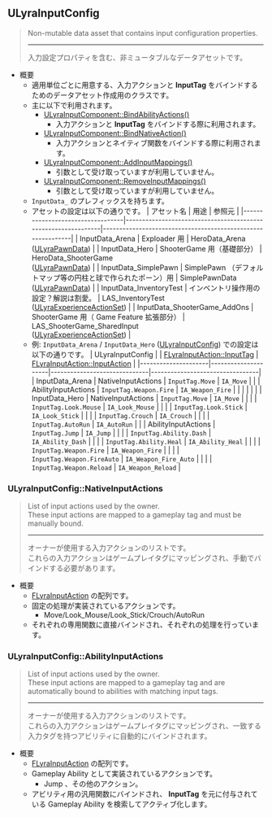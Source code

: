 ## ULyraInputConfig

> Non-mutable data asset that contains input configuration properties.
> 
> ----
> 入力設定プロパティを含む、非ミュータブルなデータアセットです。

* 概要
	* 適用単位ごとに用意する、入力アクションと **InputTag** をバインドするためのデータアセット作成用のクラスです。
	* 主に以下で利用されます。
		* [ULyraInputComponent::BindAbilityActions()] 
			* 入力アクションと **InputTag** をバインドする際に利用されます。
		* [ULyraInputComponent::BindNativeAction()] 
			* 入力アクションとネイティブ関数をバインドする際に利用されます。
		* [ULyraInputComponent::AddInputMappings()] 
			* 引数として受け取っていますが利用していません。
		* [ULyraInputComponent::RemoveInputMappings()]
			* 引数として受け取っていますが利用していません。
	* `InputData_` のプレフィックスを持ちます。
	* アセットの設定は以下の通りです。
		| アセット名                       | 用途                                                          | 参照元                                                      |
		|----------------------------------|---------------------------------------------------------------|-------------------------------------------------------------|
		| InputData_Arena                  | Exploader 用                                                  | HeroData_Arena<br>([ULyraPawnData])                         |
		| InputData_Hero                   | ShooterGame 用（基礎部分）                                    | HeroData_ShooterGame<br>([ULyraPawnData])                   |
		| InputData_SimplePawn             | SimplePawn （デフォルトマップ等の円柱と球で作られたポーン）用 | SimplePawnData<br>([ULyraPawnData])                         |
		| InputData_InventoryTest          | インベントリ操作用の設定？解説は割愛。                        | LAS_InventoryTest<br>([ULyraExperienceActionSet])           |
		| InputData_ShooterGame_AddOns     | ShooterGame 用（ Game Feature 拡張部分）                      | LAS_ShooterGame_SharedInput<br>([ULyraExperienceActionSet]) |
	* 例: `InputData_Arena` / `InputData_Hero` ([ULyraInputConfig]) での設定は以下の通りです。
		| ULyraInputConfig    |                     | [FLyraInputAction::InputTag] | [FLyraInputAction::InputAction] |
		|---------------------|---------------------|------------------------------|---------------------------------|
		| InputData_Arena     | NativeInputActions  | `InputTag.Move`              | `IA_Move`                       |
		|                     | AbilityInputActions | `InputTag.Weapon.Fire`       | `IA_Weapon_Fire`                |
		|                     |                     |                              |                                 |
		| InputData_Hero      | NativeInputActions  | `InputTag.Move`              | `IA_Move`                       |
		|                     |                     | `InputTag.Look.Mouse`        | `IA_Look_Mouse`                 |
		|                     |                     | `InputTag.Look.Stick`        | `IA_Look_Stick`                 |
		|                     |                     | `InputTag.Crouch`            | `IA_Crouch`                     |
		|                     |                     | `InputTag.AutoRun`           | `IA_AutoRun`                    |
		|                     | AbilityInputActions | `InputTag.Jump`              | `IA_Jump`                       |
		|                     |                     | `InputTag.Ability.Dash`      | `IA_Ability_Dash`               |
		|                     |                     | `InputTag.Ability.Heal`      | `IA_Ability_Heal`               |
		|                     |                     | `InputTag.Weapon.Fire`       | `IA_Weapon_Fire`                |
		|                     |                     | `InputTag.Weapon.FireAuto`   | `IA_Weapon_Fire_Auto`           |
		|                     |                     | `InputTag.Weapon.Reload`     | `IA_Weapon_Reload`              |


### ULyraInputConfig::NativeInputActions

> List of input actions used by the owner.  
> These input actions are mapped to a gameplay tag and must be manually bound.  
> 
> ----
> オーナーが使用する入力アクションのリストです。  
> これらの入力アクションはゲームプレイタグにマッピングされ、手動でバインドする必要があります。  

* 概要
	* [FLyraInputAction] の配列です。
	* 固定の処理が実装されているアクションです。
		* Move/Look_Mouse/Look_Stick/Crouch/AutoRun
	* それぞれの専用関数に直接バインドされ、それぞれの処理を行っています。

### ULyraInputConfig::AbilityInputActions

> List of input actions used by the owner.  
> These input actions are mapped to a gameplay tag and are automatically bound to abilities with matching input tags.  
> 
> ----
> オーナーが使用する入力アクションのリストです。  
> これらの入力アクションはゲームプレイタグにマッピングされ、一致する入力タグを持つアビリティに自動的にバインドされます。  

* 概要
	* [FLyraInputAction] の配列です。
	* Gameplay Ability として実装されているアクションです。
		* Jump 、その他のアクション。
	* アビリティ用の汎用関数にバインドされ、 **InputTag** を元に付与されている Gameplay Ability を検索してアクティブ化します。


<!--- ページ内のリンク --->

<!--- 自前の画像へのリンク --->

<!--- generated --->
[ULyraExperienceActionSet]: ../../Lyra/Experience/ULyraExperienceActionSet.md#ulyraexperienceactionset
[FLyraInputAction]: ../../Lyra/Input/FLyraInputAction.md#flyrainputaction
[FLyraInputAction::InputAction]: ../../Lyra/Input/FLyraInputAction.md#flyrainputactioninputaction
[FLyraInputAction::InputTag]: ../../Lyra/Input/FLyraInputAction.md#flyrainputactioninputtag
[ULyraInputComponent::AddInputMappings()]: ../../Lyra/Input/ULyraInputComponent.md#ulyrainputcomponentaddinputmappings
[ULyraInputComponent::RemoveInputMappings()]: ../../Lyra/Input/ULyraInputComponent.md#ulyrainputcomponentremoveinputmappings
[ULyraInputComponent::BindNativeAction()]: ../../Lyra/Input/ULyraInputComponent.md#ulyrainputcomponentbindnativeaction
[ULyraInputComponent::BindAbilityActions()]: ../../Lyra/Input/ULyraInputComponent.md#ulyrainputcomponentbindabilityactions
[ULyraInputConfig]: ../../Lyra/Input/ULyraInputConfig.md#ulyrainputconfig
[ULyraPawnData]: ../../Lyra/PawnSetting/ULyraPawnData.md#ulyrapawndata
